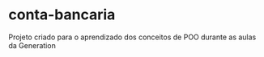 # conta-bancaria
Projeto criado para o aprendizado dos conceitos de POO durante as aulas da Generation
